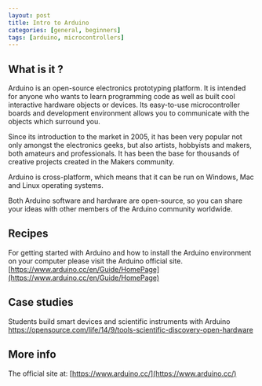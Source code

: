 ```yaml
---
layout: post
title: Intro to Arduino
categories: [general, beginners]
tags: [arduino, microcontrollers]
---
```


## What is it ?
Arduino is an open-source electronics prototyping platform. It is intended for anyone who wants to learn programming code as well as built cool interactive hardware objects or devices. Its easy-to-use microcontroller boards and development environment allows you to communicate with the objects which surround you.

Since its introduction to the market in 2005, it has been very popular not only amongst the electronics geeks, but also artists, hobbyists and makers, both amateurs and professionals. It has been the base for thousands of creative projects created in the Makers community.

Arduino is cross-platform, which means that it can be run on Windows, Mac and Linux operating systems.

Both Arduino software and hardware are open-source, so you can share your ideas with other members of the Arduino community worldwide.


## Recipes

For getting started with Arduino and how to install the Arduino environment on your computer please visit the Arduino official site.
[https://www.arduino.cc/en/Guide/HomePage](https://www.arduino.cc/en/Guide/HomePage)


## Case studies
Students build smart devices and scientific instruments with Arduino
[https://opensource.com/life/14/9/tools-scientific-discovery-open-hardware
](https://opensource.com/life/14/9/tools-scientific-discovery-open-hardware
)

## More info
 The official site at: [https://www.arduino.cc/](https://www.arduino.cc/)
